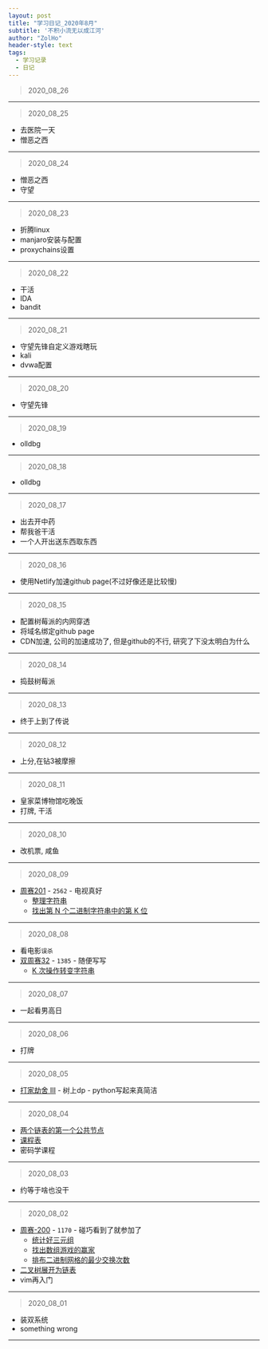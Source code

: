 ```yaml
---
layout: post
title: "学习日记_2020年8月"
subtitle: '不积小流无以成江河'
author: "ZolHo"
header-style: text
tags:
  - 学习记录
  - 日记
---
```


> 2020_08_26



---

> 2020_08_25

- 去医院一天
- 憎恶之西

---

> 2020_08_24

- 憎恶之西
- 守望

---

> 2020_08_23

- 折腾linux
- manjaro安装与配置
- proxychains设置

---

> 2020_08_22

- 干活
- IDA
- bandit

---

> 2020_08_21

- 守望先锋自定义游戏瞎玩
- kali
- dvwa配置

---

> 2020_08_20

- 守望先锋

---

> 2020_08_19

- olldbg

---

> 2020_08_18

- olldbg

---

> 2020_08_17

- 出去开中药
- 帮我爸干活
- 一个人开出送东西取东西


---

> 2020_08_16

- 使用Netlify加速github page(不过好像还是比较慢)

---

> 2020_08_15

- 配置树莓派的内网穿透
- 将域名绑定github page
- CDN加速, 公司的加速成功了, 但是github的不行, 研究了下没太明白为什么

---

> 2020_08_14

- 捣鼓树莓派

---

> 2020_08_13

- 终于上到了传说

----

> 2020_08_12

- 上分,在钻3被摩擦

---

> 2020_08_11

- 皇家菜博物馆吃晚饭
- 打牌, 干活

---

> 2020_08_10

- 改机票, 咸鱼

---

> 2020_08_09

- [周赛201](https://leetcode-cn.com/contest/weekly-contest-201/) - `2562` - 电视真好
  - [整理字符串](https://leetcode-cn.com/contest/weekly-contest-201/problems/make-the-string-great/)
  - [找出第 N 个二进制字符串中的第 K 位](https://leetcode-cn.com/contest/weekly-contest-201/problems/find-kth-bit-in-nth-binary-string/)


---

> 2020_08_08

- 看电影`误杀`
- [双周赛32](https://leetcode-cn.com/contest/biweekly-contest-32/) - `1385` - 随便写写
  - [K 次操作转变字符串](https://leetcode-cn.com/problems/can-convert-string-in-k-moves/submissions/)

---

> 2020_08_07

- 一起看男高日

---

> 2020_08_06

- 打牌

---

> 2020_08_05

- [打家劫舍 III](https://leetcode-cn.com/problems/house-robber-iii/) - 树上dp - python写起来真简洁

---

> 2020_08_04

- [两个链表的第一个公共节点](https://leetcode-cn.com/problems/liang-ge-lian-biao-de-di-yi-ge-gong-gong-jie-dian-lcof/)
- [课程表](https://leetcode-cn.com/problems/course-schedule/)
- 密码学课程

---

> 2020_08_03

- 约等于啥也没干

---

> 2020_08_02

- [周赛-200](https://leetcode-cn.com/contest/weekly-contest-200) - `1170` - 碰巧看到了就参加了
  - [统计好三元组](https://leetcode-cn.com/problems/count-good-triplets/)
  - [找出数组游戏的赢家](https://leetcode-cn.com/problems/find-the-winner-of-an-array-game/)
  - [排布二进制网格的最少交换次数](https://leetcode-cn.com/problems/minimum-swaps-to-arrange-a-binary-grid/)
- [二叉树展开为链表](https://leetcode-cn.com/problems/flatten-binary-tree-to-linked-list/)
- vim再入门

---

> 2020_08_01

- 装双系统
- something wrong

---
